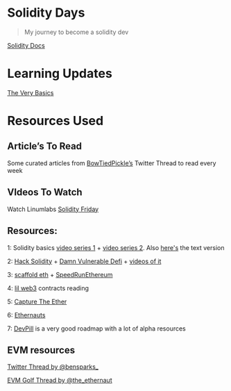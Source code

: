 # Solidity Days

>My journey to become a solidity dev

[Solidity Docs](https://docs.soliditylang.org/en/latest/)

# Learning Updates

[The Very Basics](./thebasics.md)




# Resources Used

## **Article’s To Read**

Some curated articles from [BowTiedPickle’s](https://twitter.com/BowTiedPickle/status/1494836973994979329) Twitter Thread to read every week

## **VIdeos To Watch**

Watch Linumlabs [Solidity Friday](https://youtube.com/playlist?list=PLtQA_IktTCnZcITKc6Bj2Y8jtf33n5ZDk) 




## Resources:

1: Solidity basics [video series 1](https://www.youtube.com/playlist?list=PLO5VPQH6OWdULDcret0S0EYQ7YcKzrigz) + [video series 2](https://www.youtube.com/playlist?list=PLO5VPQH6OWdVQwpQfw9rZ67O6Pjfo6q-p). Also [here's](https://solidity-by-example.org/) the text version

2: [Hack Solidity](https://www.youtube.com/playlist?list=PLO5VPQH6OWdWsCgXJT9UuzgbC8SPvTRi5) + [Damn Vulnerable Defi](https://www.damnvulnerabledefi.xyz/) + [videos of it](https://www.youtube.com/playlist?list=PLO5VPQH6OWdXKPThrch6U0imGdD3pHLXi) 

3: [scaffold eth](https://docs.scaffoldeth.io/scaffold-eth/) + [SpeedRunEthereum](https://speedrunethereum.com/)

4: [lil web3](https://github.com/m1guelpf/lil-web3/tree/main/src) contracts reading

5: [Capture The Ether](https://capturetheether.com/)

6: [Ethernauts](https://ethernaut.openzeppelin.com/)

7: [DevPill](https://www.devpill.me/) is a very good roadmap with a lot of alpha resources

## EVM resources

[Twitter Thread by @bensparks_ ](https://twitter.com/bensparks_/status/1513238520575537162?s=20&t=yyhbzL48VIRhQapVH_2ioQ)

[EVM Golf Thread by @the_ethernaut](https://twitter.com/the_ethernaut/status/1502405820465795073?s=20&t=yyhbzL48VIRhQapVH_2ioQ)


